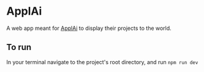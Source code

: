 # ApplAi

A web app meant for [ApplAi](https://www.linkedin.com/company/applaiasu/) to display their projects to the world.

## To run

In your terminal navigate to the project's root directory, and run `npm run dev`
